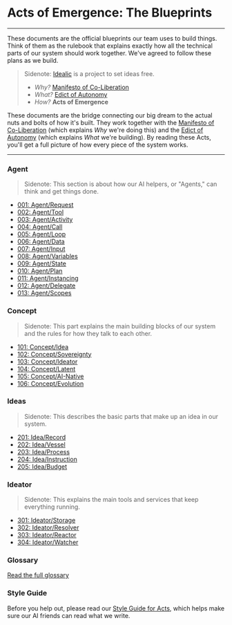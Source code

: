 # Acts of Emergence: The Blueprints

---

These documents are the official blueprints our team uses to build things. Think of them as the rulebook that explains exactly how all the technical parts of our system should work together. We've agreed to follow these plans as we build.

> Sidenote:
> [Idealic](http://idealic.ai) is a project to set ideas free.
>
> - *Why?* [Manifesto of Co-Liberation](../manifesto/)
> - *What?* [Edict of Autonomy](../edict/)
> - *How?* **Acts of Emergence**

These documents are the bridge connecting our big dream to the actual nuts and bolts of how it's built. They work together with the [Manifesto of Co-Liberation](../manifesto/) (which explains *Why* we're doing this) and the [Edict of Autonomy](../edict/) (which explains *What* we're building). By reading these Acts, you'll get a full picture of how every piece of the system works.

---

### Agent

> Sidenote:
> This section is about how our AI helpers, or "Agents," can think and get things done.

- [001: Agent/Request](./001_agent_request.md)
- [002: Agent/Tool](./002_agent_tool.md)
- [003: Agent/Activity](./003_agent_activity.md)
- [004: Agent/Call](./004_agent_call.md)
- [005: Agent/Loop](./005_agent_loop.md)
- [006: Agent/Data](./006_agent_data.md)
- [007: Agent/Input](./007_agent_input.md)
- [008: Agent/Variables](./008_agent_variables.md)
- [009: Agent/State](./009_agent_state.md)
- [010: Agent/Plan](./010_agent_plan.md)
- [011: Agent/Instancing](./011_agent_instancing.md)
- [012: Agent/Delegate](./012_agent_delegate.md)
- [013: Agent/Scopes](./013_agent_scopes.md)

### Concept

> Sidenote:
> This part explains the main building blocks of our system and the rules for how they talk to each other.

- [101: Concept/Idea](./101_concept_idea.md)
- [102: Concept/Sovereignty](./102_concept_sovereignty.md)
- [103: Concept/Ideator](./103_concept_ideator.md)
- [104: Concept/Latent](./104_concept_latent.md)
- [105: Concept/AI-Native](./105_concept_ai_native.md)
- [106: Concept/Evolution](./106_concept_evolution.md)

### Ideas

> Sidenote:
> This describes the basic parts that make up an idea in our system.

- [201: Idea/Record](./201_idea_record.md)
- [202: Idea/Vessel](./202_idea_vessel.md)
- [203: Idea/Process](./203_idea_process.md)
- [204: Idea/Instruction](./204_idea_instruction.md)
- [205: Idea/Budget](./205_idea_budget.md)

### Ideator

> Sidenote:
> This explains the main tools and services that keep everything running.

- [301: Ideator/Storage](./301_ideator_storage.md)
- [302: Ideator/Resolver](./302_ideator_resolver.md)
- [303: Ideator/Reactor](./303_ideator_reactor.md)
- [304: Ideator/Watcher](./304_ideator_watcher.md)

### Glossary

[Read the full glossary](./000_glossary.md)

### Style Guide

Before you help out, please read our [Style Guide for Acts](./000_STYLE_GUIDE.md), which helps make sure our AI friends can read what we write.

